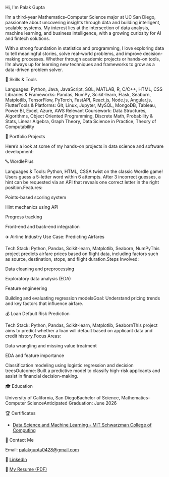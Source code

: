Hi, I'm Palak Gupta

I’m a third-year Mathematics–Computer Science major at UC San Diego, passionate about uncovering insights through data and building intelligent, scalable systems. My interest lies at the intersection of data analysis, machine learning, and business intelligence, with a growing curiosity for AI and fintech solutions.

With a strong foundation in statistics and programming, I love exploring data to tell meaningful stories, solve real-world problems, and improve decision-making processes. Whether through academic projects or hands-on tools, I’m always up for learning new techniques and frameworks to grow as a data-driven problem solver.

🧠 Skills & Tools

Languages: Python, Java, JavaScript, SQL, MATLAB, R, C/C++, HTML, CSS
Libraries & Frameworks: Pandas, NumPy, Scikit-learn, Flask, Seaborn, Matplotlib, TensorFlow, PyTorch, FastAPI, React.js, Node.js, Angular.js, FlutterTools & Platforms: Git, Linux, Jupyter, MySQL, MongoDB, Tableau, Power BI, Excel, Azure, AWS
Relevant Coursework: Data Structures, Algorithms, Object Oriented Programming, Discrete Math, Probability & Stats, Linear Algebra, Graph Theory, Data Science in Practice, Theory of Computability

📂 Portfolio Projects

Here’s a look at some of my hands-on projects in data science and software development:

🔤 WordlePlus

Languages & Tools: Python, HTML, CSSA twist on the classic Wordle game! Users guess a 5-letter word within 6 attempts. After 3 incorrect guesses, a hint can be requested via an API that reveals one correct letter in the right position.Features:

Points-based scoring system

Hint mechanics using API

Progress tracking

Front-end and back-end integration

✈️ Airline Industry Use Case: Predicting Airfares

Tech Stack: Python, Pandas, Scikit-learn, Matplotlib, Seaborn, NumPyThis project predicts airfare prices based on flight data, including factors such as source, destination, stops, and flight duration.Steps Involved:

Data cleaning and preprocessing

Exploratory data analysis (EDA)

Feature engineering

Building and evaluating regression modelsGoal: Understand pricing trends and key factors that influence airfare.

💰 Loan Default Risk Prediction

Tech Stack: Python, Pandas, Scikit-learn, Matplotlib, SeabornThis project aims to predict whether a loan will default based on applicant data and credit history.Focus Areas:

Data wrangling and missing value treatment

EDA and feature importance

Classification modeling using logistic regression and decision treesOutcome: Built a predictive model to classify high-risk applicants and assist in financial decision-making.

🎓 Education

University of California, San DiegoBachelor of Science, Mathematics–Computer ScienceAnticipated Graduation: June 2026

🏆 Certificates

- [Data Science and Machine Learning - MIT Schwarzman College of Computing](https://drive.google.com/file/d/1RvM2h5yK1YYIJD47eOoCNzEY5XlJdd5G/view?usp=share_link)

📧 Contact Me

Email: palakgupta0428@gmail.com

🔗 [LinkedIn](https://www.linkedin.com/in/palakgupta28/)

📄 [My Resume (PDF)](https://drive.google.com/file/d/1Nrqjr3UAGPTosYmWXalzBHccRyBIE6Wp/view?usp=share_link)

